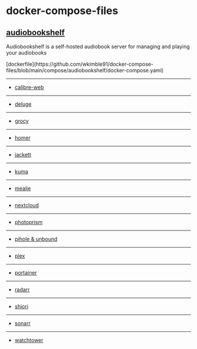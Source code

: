# docker-compose-files

## [audiobookshelf](https://github.com/advplyr/audiobookshelf)

<p>Audiobookshelf is a self-hosted audiobook server for managing and playing your audiobooks</p>
<p>[dockerfile](https://github.com/wkimble91/docker-compose-files/blob/main/compose/audiobookshelf/docker-compose.yaml)</p>

---
- [calibre-web](https://github.com/wkimble91/docker-compose-files/blob/main/compose/calibre-web/docker-compose.yaml)
---
- [deluge](https://github.com/wkimble91/docker-compose-files/blob/main/compose/deluge/docker-compose.yaml)
---
- [grocy](https://github.com/wkimble91/docker-compose-files/blob/main/compose/grocy/docker-compose.yaml)
---
- [homer](https://github.com/wkimble91/docker-compose-files/blob/main/compose/homer/docker-compose.yaml)
---
- [jackett](https://github.com/wkimble91/docker-compose-files/blob/main/compose/jackett/docker-compose.yaml)
---
- [kuma](https://github.com/wkimble91/docker-compose-files/blob/main/compose/uptime-kuma/docker-compose.yaml)
---
- [mealie](https://github.com/wkimble91/docker-compose-files/blob/main/compose/mealie/docker-compose.yaml)
---
- [nextcloud](https://github.com/wkimble91/docker-compose-files/blob/main/compose/nextcloud/docker-compose.yaml)
---
- [photoprism](https://github.com/wkimble91/docker-compose-files/blob/main/compose/photoprism/docker-compose.yaml)
---
- [pihole & unbound](https://github.com/wkimble91/docker-compose-files/blob/main/compose/pihole/docker-compose.yaml)
---
- [plex](https://github.com/wkimble91/docker-compose-files/blob/main/compose/plex/docker-compose.yaml)
---
- [portainer](https://github.com/wkimble91/docker-compose-files/blob/main/compose/portainer/docker-compose.yaml)
---
- [radarr](https://github.com/wkimble91/docker-compose-files/blob/main/compose/radarr/docker-compose.yaml)
---
- [shiori](https://github.com/wkimble91/docker-compose-files/blob/main/compose/shiori/docker-compose.yaml)
---
- [sonarr](https://github.com/wkimble91/docker-compose-files/blob/main/compose/sonarr/docker-compose.yaml)
---
- [watchtower](https://github.com/wkimble91/docker-compose-files/blob/main/compose/watchtower/docker-compose.yaml)
